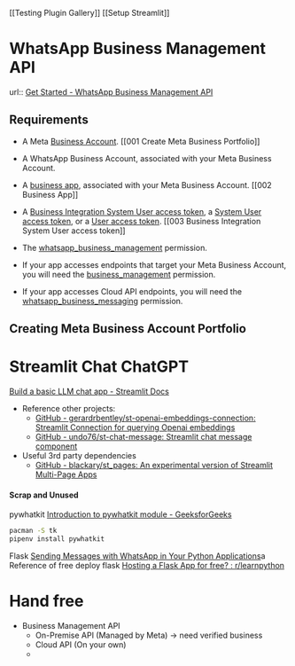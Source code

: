 [[Testing Plugin Gallery]]
[[Setup Streamlit]]

# WhatsApp Business Management API
url:: [Get Started - WhatsApp Business Management API](https://developers.facebook.com/docs/whatsapp/business-management-api/get-started/)

## Requirements
- A Meta [Business Account](https://business.facebook.com/). 
  [[001 Create Meta Business Portfolio]]
  
- A WhatsApp Business Account, associated with your Meta Business Account.
- A [business app](https://developers.facebook.com/docs/development/create-an-app/app-dashboard/app-types#business), associated with your Meta Business Account.
  [[002 Business App]]
  
- A [Business Integration System User access token](https://developers.facebook.com/docs/whatsapp/business-management-api/get-started/#business-integration-system-user-access-tokens), a [System User access token](https://developers.facebook.com/docs/whatsapp/business-management-api/get-started/#system-user-access-tokens), or a [User access token](https://developers.facebook.com/docs/whatsapp/business-management-api/get-started/#user-access-tokens).
  [[003 Business Integration System User access token]]
  
- The [whatsapp_business_management](https://developers.facebook.com/docs/permissions#w) permission.
- If your app accesses endpoints that target your Meta Business Account, you will need the [business_management](https://developers.facebook.com/docs/permissions/reference/business_management) permission.
- If your app accesses Cloud API endpoints, you will need the [whatsapp_business_messaging](https://developers.facebook.com/docs/permissions#w) permission.

## Creating Meta Business Account Portfolio







# Streamlit Chat ChatGPT
[Build a basic LLM chat app - Streamlit Docs](https://docs.streamlit.io/develop/tutorials/llms/build-conversational-apps)
- Reference other projects:
	- [GitHub - gerardrbentley/st-openai-embeddings-connection: Streamlit Connection for querying Openai embeddings](https://github.com/gerardrbentley/st-openai-embeddings-connection)
	- [GitHub - undo76/st-chat-message: Streamlit chat message component](https://github.com/undo76/st-chat-message)
- Useful 3rd party dependencies
	- [GitHub - blackary/st\_pages: An experimental version of Streamlit Multi-Page Apps](https://github.com/blackary/st_pages)













































#### Scrap and Unused
pywhatkit
[Introduction to pywhatkit module - GeeksforGeeks](https://www.geeksforgeeks.org/introduction-to-pywhatkit-module/)
```sh
pacman -S tk
pipenv install pywhatkit
```
Flask
[Sending Messages with WhatsApp in Your Python Applications](https://developers.facebook.com/blog/post/2022/10/24/sending-messages-with-whatsapp-in-your-python-applications/)a
Reference of free deploy flask
[Hosting a Flask App for free? : r/learnpython](https://www.reddit.com/r/learnpython/comments/13x8rbg/hosting_a_flask_app_for_free/)


# Hand free


- Business Management API
	- On-Premise API (Managed by Meta) -> need verified business
	- Cloud API (On your own) 
	- 